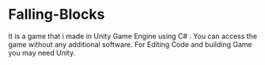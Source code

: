 # Falling-Blocks
It is a game that i made in Unity Game Engine using C# .
You can access the game without any additional software.
For Editing Code and building Game you may need Unity.
